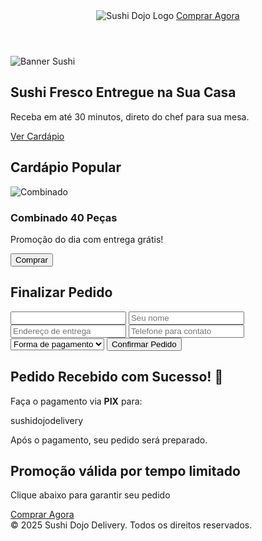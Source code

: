 <!DOCTYPE html>
<html lang="pt-br">
<head>
  <meta charset="UTF-8" />
  <meta name="viewport" content="width=device-width, initial-scale=1.0" />
  <title>Sushi Dojo Delivery</title>
  <link rel="stylesheet" href="https://cdn.jsdelivr.net/npm/tailwindcss@2.2.19/dist/tailwind.min.css">

  <!-- Meta Pixel Code -->
  <script>
    !function(f,b,e,v,n,t,s)
    {if(f.fbq)return;n=f.fbq=function(){n.callMethod?
    n.callMethod.apply(n,arguments):n.queue.push(arguments)};
    if(!f._fbq)f._fbq=n;n.push=n;n.loaded=!0;n.version='2.0';
    n.queue=[];t=b.createElement(e);t.async=!0;
    t.src=v;s=b.getElementsByTagName(e)[0];
    s.parentNode.insertBefore(t,s)}(window, document,'script',
    'https://connect.facebook.net/en_US/fbevents.js');
    fbq('init', 'SEU_ID_PIXEL'); 
    fbq('track', 'PageView');
  </script>
  <noscript>
    <img height="1" width="1" style="display:none"
    src="https://www.facebook.com/tr?id=SEU_ID_PIXEL&ev=PageView&noscript=1"/>
  </noscript>
</head>
<body class="bg-white text-gray-800">

  <!-- HEADER -->
  <header class="flex items-center justify-between p-4 shadow-md bg-white">
    <img src="logo.png" alt="Sushi Dojo Logo" class="h-10">
    <a href="#pedido" class="bg-red-600 text-white px-4 py-2 rounded-md">Comprar Agora</a>
  </header>

  <!-- HERO -->
  <section class="text-center p-6">
    <img src="sushi-banner.jpg" alt="Banner Sushi" class="rounded-lg shadow-lg mx-auto mb-4 max-w-md">
    <h1 class="text-2xl font-bold mb-2">Sushi Fresco Entregue na Sua Casa</h1>
    <p class="mb-4">Receba em até 30 minutos, direto do chef para sua mesa.</p>
    <a href="#pedido" class="bg-green-500 text-white px-6 py-2 rounded-full text-lg">Ver Cardápio</a>
  </section>

  <!-- CARDÁPIO -->
  <section class="p-6 bg-gray-50">
    <h2 class="text-xl font-semibold mb-4">Cardápio Popular</h2>
    <div class="grid grid-cols-1 md:grid-cols-2 gap-4">
      <div class="bg-white p-4 rounded shadow">
        <img src="combinado2.jpg" alt="Combinado" class="w-full rounded mb-2">
        <h3 class="font-semibold">Combinado 40 Peças</h3>
        <p class="text-sm mb-2">Promoção do dia com entrega grátis!</p>
        <button onclick="abrirCheckout('Combinado 40 Peças')" class="bg-red-500 text-white px-4 py-2 rounded">Comprar</button>
      </div>
    </div>
  </section>

  <!-- CHECKOUT -->
  <section id="checkout" class="hidden p-6">
    <h2 class="text-xl font-bold mb-4">Finalizar Pedido</h2>
    <form onsubmit="enviarPedido(); return false;" class="grid gap-4 max-w-md mx-auto">
      <input type="text" id="produto" class="hidden">
      <input type="text" id="nome" placeholder="Seu nome" required class="border p-2 rounded">
      <input type="text" id="endereco" placeholder="Endereço de entrega" required class="border p-2 rounded">
      <input type="text" id="telefone" placeholder="Telefone para contato" required class="border p-2 rounded">
      <select id="pagamento" required class="border p-2 rounded">
        <option value="">Forma de pagamento</option>
        <option value="Pix">Pix</option>
        <option value="Dinheiro">Dinheiro</option>
        <option value="Cartão">Cartão</option>
      </select>
      <button type="submit" class="bg-green-600 text-white px-4 py-2 rounded">Confirmar Pedido</button>
    </form>
  </section>

  <!-- RESULTADO DO PEDIDO -->
  <section id="resumo" class="hidden p-6 bg-green-50 text-center">
    <h2 class="text-xl font-bold mb-2">Pedido Recebido com Sucesso! 🍣</h2>
    <p class="mb-2">Faça o pagamento via <strong>PIX</strong> para:</p>
    <div class="text-lg font-mono bg-white border rounded p-2 inline-block mb-2">sushidojodelivery</div>
    <p class="text-sm text-gray-600">Após o pagamento, seu pedido será preparado.</p>
  </section>

  <!-- CTA FINAL -->
  <section id="pedido" class="p-6 text-center bg-red-600 text-white">
    <h2 class="text-xl font-bold mb-2">Promoção válida por tempo limitado</h2>
    <p class="mb-4">Clique abaixo para garantir seu pedido</p>
    <a href="#checkout" onclick="document.getElementById('checkout').scrollIntoView({ behavior: 'smooth' });" class="bg-white text-red-600 px-6 py-2 rounded-full text-lg font-semibold">Comprar Agora</a>
  </section>

  <footer class="text-center p-4 text-sm text-gray-500">
    © 2025 Sushi Dojo Delivery. Todos os direitos reservados.
  </footer>

  <script>
    function abrirCheckout(produto) {
      document.getElementById('checkout').classList.remove('hidden');
      document.getElementById('checkout').scrollIntoView({ behavior: 'smooth' });
      document.getElementById('produto').value = produto;
    }

    function enviarPedido() {
      const nome = document.getElementById('nome').value;
      const endereco = document.getElementById('endereco').value;
      const telefone = document.getElementById('telefone').value;
      const pagamento = document.getElementById('pagamento').value;
      const produto = document.getElementById('produto').value;

      fbq('track', 'Purchase');

      document.getElementById('checkout').classList.add('hidden');
      document.getElementById('resumo').classList.remove('hidden');
      document.getElementById('resumo').scrollIntoView({ behavior: 'smooth' });
    }
  </script>

</body>
</html>
